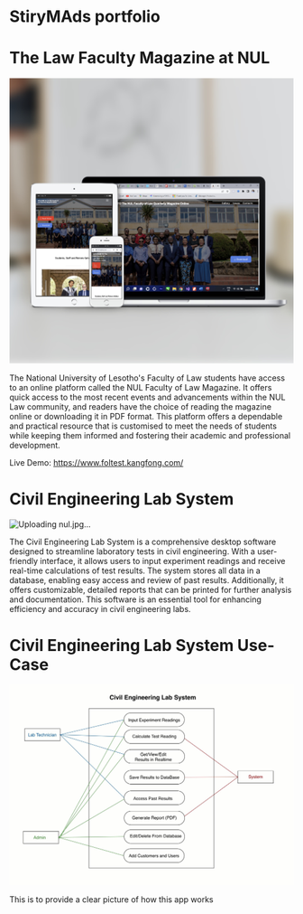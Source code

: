 # StiryMAds portfolio

# The Law Faculty Magazine at NUL

![Uploading nul.jpg…](https://github.com/MnguniMj/portfolio/blob/6693bf931b2366740e9ba79542849d19e3af8c06/nul.jpg)

The National University of Lesotho's Faculty of Law students have access to an online platform called the NUL Faculty of Law Magazine. It offers quick access to the most recent events and advancements within the NUL Law community, and readers have the choice of reading the magazine online or downloading it in PDF format. This platform offers a dependable and practical resource that is customised to meet the needs of students while keeping them informed and fostering their academic and professional development.

Live Demo: https://www.foltest.kangfong.com/

# Civil Engineering Lab System

![Uploading nul.jpg…](https://github.com/MnguniMj/SoilTest/blob/c9f6cab8fdcbc76c58ddbc3cd9bcc4762e8e1887/app.jpg)

The Civil Engineering Lab System is a comprehensive desktop software designed to streamline laboratory tests in civil engineering. With a user-friendly interface, it allows users to input experiment readings and receive real-time calculations of test results. The system stores all data in a database, enabling easy access and review of past results. Additionally, it offers customizable, detailed reports that can be printed for further analysis and documentation. This software is an essential tool for enhancing efficiency and accuracy in civil engineering labs.

# Civil Engineering Lab System Use-Case

![Uploading nul.jpg…](https://github.com/MnguniMj/SoilTest/blob/c9f6cab8fdcbc76c58ddbc3cd9bcc4762e8e1887/UseCase.jpg)

This is to provide a clear picture of how this app works



